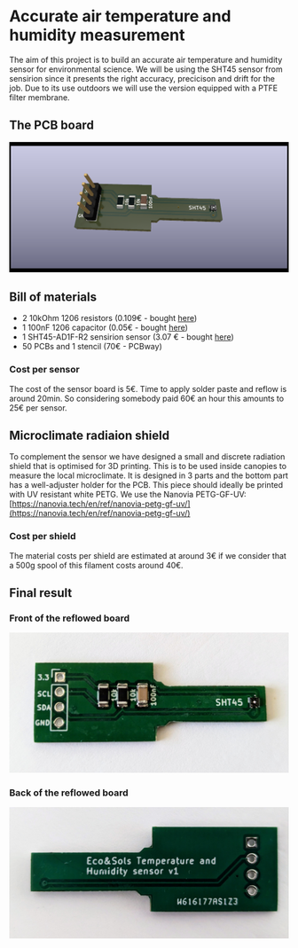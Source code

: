 # Accurate air temperature and humidity measurement
The aim of this project is to build an accurate air temperature and humidity sensor for environmental science. We will be using the SHT45 sensor from sensirion since it presents the right accuracy, precicison and drift for the job. Due to its use outdoors we will use the version equipped with a PTFE filter membrane. 

## The PCB board
![SHT45 board](sensor_board.png)

## Bill of materials
- 2 10kOhm 1206 resistors (0.109€ - bought [here](https://fr.rs-online.com/web/p/resistances-a-montage-en-surface/6791765))
- 1 100nF 1206 capacitor (0.05€ - bought [here](https://fr.rs-online.com/web/p/condensateurs-ceramique-multicouches/1335654))
- 1 SHT45-AD1F-R2 sensirion sensor (3.07 € - bought [here](https://www.mouser.fr/ProductDetail/403-SHT45-AD1F-R2))
- 50 PCBs and 1 stencil (70€ - PCBway)

### Cost per sensor
The cost of the sensor board is 5€. Time to apply solder paste and reflow is around 20min. So considering somebody paid 60€ an hour this amounts to 25€ per sensor. 

## Microclimate radiaion shield
To complement the sensor we have designed a small and discrete radiation shield that is optimised for 3D printing. This is to be used inside canopies to measure the local microclimate. It is designed in 3 parts and the bottom part has a well-adjuster holder for the PCB.
This piece should ideally be printed with UV resistant white PETG. We use the Nanovia PETG-GF-UV: [https://nanovia.tech/en/ref/nanovia-petg-gf-uv/](https://nanovia.tech/en/ref/nanovia-petg-gf-uv/)

### Cost per shield
The material costs per shield are estimated at around 3€ if we consider that a 500g spool of this filament costs around 40€. 

## Final result
### Front of the reflowed board
![Front of the board](PCB_front.jpg)

### Back of the reflowed board
![Back of the board](PCB_back.jpg)
